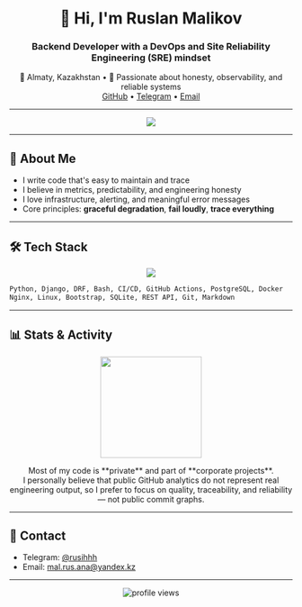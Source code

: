 <!-- HEADER -->
<h1 align="center">👋 Hi, I'm Ruslan Malikov</h1>
<h3 align="center">Backend Developer with a DevOps and Site Reliability Engineering (SRE) mindset</h3>
<p align="center">
  📍 Almaty, Kazakhstan • 🧠 Passionate about honesty, observability, and reliable systems  
  <br>
  <a href="https://github.com/rYsix">GitHub</a> • 
  <a href="https://t.me/rusihhh">Telegram</a> • 
  <a href="mailto:mal.rus.ana@yandex.kz">Email</a>
</p>

---

<!-- TYPING ANIMATION -->
<div align="center">
  <img src="https://readme-typing-svg.herokuapp.com?font=Fira+Code&size=24&duration=3000&pause=1000&color=00F7FF&center=true&vCenter=true&width=700&lines=I+build+robust+backend+systems.;Logging-first+thinking+%7C+CI%2FCD+%7C+SRE+principles.;Quality+%7C+Automation+%7C+Reliability"/>
</div>

---

## 🧠 About Me

- I write code that's easy to maintain and trace
- I believe in metrics, predictability, and engineering honesty
- I love infrastructure, alerting, and meaningful error messages
- Core principles: **graceful degradation**, **fail loudly**, **trace everything**

---

## 🛠️ Tech Stack

<p align="center">
  <img src="https://skillicons.dev/icons?i=python,django,postgres,linux,docker,bash,nginx,git,html,css,vscode" />
</p>

```txt
Python, Django, DRF, Bash, CI/CD, GitHub Actions, PostgreSQL, Docker
Nginx, Linux, Bootstrap, SQLite, REST API, Git, Markdown
```

---

## 📊 Stats & Activity

<p align="center">
  <img src="https://media.giphy.com/media/v1.Y2lkPTc5MGI3NjExenhrM25uM2ZwdDg0amQwOXRqNXQ4ZDFnYmZ0emZzNjF6MnlhNWFzdiZlcD12MV9naWZzX3NlYXJjaCZjdD1n/GHt0Z45BaVwzjZ1Zvr/giphy.gif" height="180">
</p>

<p align="center">
  Most of my code is **private** and part of **corporate projects**.
  <br>
  I personally believe that public GitHub analytics do not represent real engineering output,
  so I prefer to focus on quality, traceability, and reliability — not public commit graphs.
</p>


---

## 💬 Contact

- Telegram: [@rusihhh](https://t.me/rusihhh)  
- Email: [mal.rus.ana@yandex.kz](mailto:mal.rus.ana@yandex.kz)

---

<p align="center">
  <img src="https://komarev.com/ghpvc/?username=rYsix&style=flat-square&color=blue" alt="profile views" />
</p>

<!-- End -->
